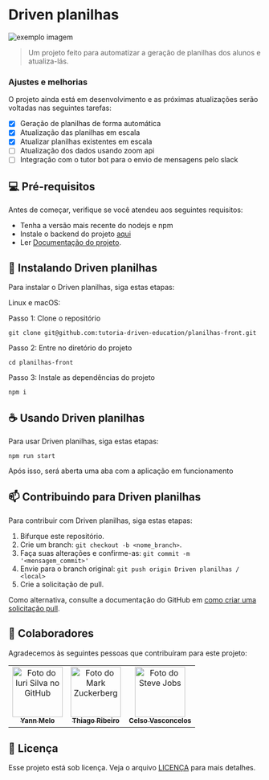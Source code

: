 # Driven planilhas

<img src="https://i.ibb.co/5L8qpHC/login-screen.png" alt="exemplo imagem"/>

> Um projeto feito para automatizar a geração de planilhas dos alunos e atualiza-lás.

### Ajustes e melhorias

O projeto ainda está em desenvolvimento e as próximas atualizações serão voltadas nas seguintes tarefas:

- [x] Geração de planilhas de forma automática
- [x] Atualização das planilhas em escala
- [x] Atualizar planilhas existentes em escala
- [ ] Atualização dos dados usando zoom api
- [ ] Integração com o tutor bot para o envio de mensagens pelo slack

## 💻 Pré-requisitos

Antes de começar, verifique se você atendeu aos seguintes requisitos:

* Tenha a versão mais recente do nodejs e npm
* Instale o backend do projeto [aqui](https://github.com/tutoria-driven-education/planilhas-api)
* Ler [Documentação do projeto](https://tender-help-4e4.notion.site/Documenta-o-Manipula-o-de-Planilhas-b8d93b4b4e144b269cdc58f9a555bf85).

## 🚀 Instalando Driven planilhas

Para instalar o Driven planilhas, siga estas etapas:

Linux e macOS:

Passo 1: Clone o repositório
```
git clone git@github.com:tutoria-driven-education/planilhas-front.git
```
Passo 2: Entre no diretório do projeto
```
cd planilhas-front
```
Passo 3: Instale as dependências do projeto
```
npm i
```


## ☕ Usando Driven planilhas

Para usar Driven planilhas, siga estas etapas:

```
npm run start
```

Após isso, será aberta uma aba com a aplicação em funcionamento

## 📫 Contribuindo para Driven planilhas

Para contribuir com Driven planilhas, siga estas etapas:

1. Bifurque este repositório.
2. Crie um branch: `git checkout -b <nome_branch>`.
3. Faça suas alterações e confirme-as: `git commit -m '<mensagem_commit>'`
4. Envie para o branch original: `git push origin Driven planilhas / <local>`
5. Crie a solicitação de pull.

Como alternativa, consulte a documentação do GitHub em [como criar uma solicitação pull](https://help.github.com/en/github/collaborating-with-issues-and-pull-requests/creating-a-pull-request).

## 🤝 Colaboradores

Agradecemos às seguintes pessoas que contribuíram para este projeto:

<table>
  <tr>
    <td align="center">
      <a href="#">
        <img src="https://avatars.githubusercontent.com/u/81389063?v=4" width="100px;" alt="Foto do Iuri Silva no GitHub"/><br>
        <sub>
          <b>Yann Melo</b>
        </sub>
      </a>
    </td>
    <td align="center">
      <a href="#">
        <img src="https://avatars.githubusercontent.com/u/70963248?v=4" width="100px;" alt="Foto do Mark Zuckerberg"/><br>
        <sub>
          <b>Thiago Ribeiro</b>
        </sub>
      </a>
    </td>
    <td align="center">
      <a href="#">
        <img src="https://avatars.githubusercontent.com/u/56977607?v=4" width="100px;" alt="Foto do Steve Jobs"/><br>
        <sub>
          <b>Celso Vasconcelos</b>
        </sub>
      </a>
    </td>
  </tr>
</table>


## 📝 Licença

Esse projeto está sob licença. Veja o arquivo [LICENÇA](LICENSE.md) para mais detalhes.
